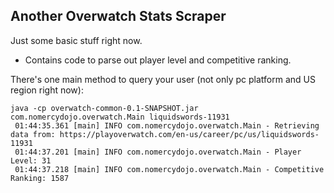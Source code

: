 Another Overwatch Stats Scraper
-------------------------------
Just some basic stuff right now.  
* Contains code to parse out player level and competitive ranking.  

There's one main method to query your user (not only pc platform and US region right now):
```
java -cp overwatch-common-0.1-SNAPSHOT.jar com.nomercydojo.overwatch.Main liquidswords-11931
 01:44:35.361 [main] INFO com.nomercydojo.overwatch.Main - Retrieving data from: https://playoverwatch.com/en-us/career/pc/us/liquidswords-11931
 01:44:37.201 [main] INFO com.nomercydojo.overwatch.Main - Player Level: 31
 01:44:37.218 [main] INFO com.nomercydojo.overwatch.Main - Competitive Ranking: 1587
```